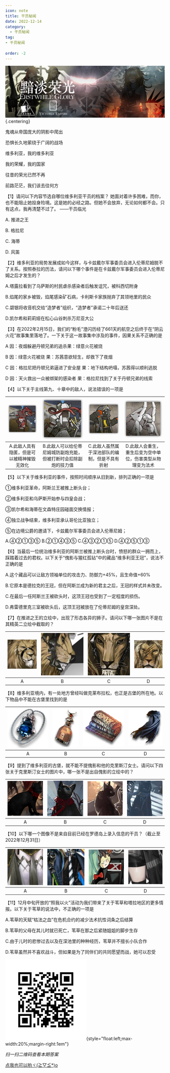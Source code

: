 ```yaml
---
icon: note
title: 干员秘闻
date: 2022-12-14
category:
  - 干员秘闻
tag:
- 干员秘闻

order: -2
---
```


<!-- more -->

![](./res/ope_sec/topic.png) {.centering}

鬼魂从帝国庞大的阴影中爬出

恐惧长久地萦绕于广阔的战场

维多利亚，我的维多利亚

我的荣耀，我的国家

往昔的荣光已然不再

前路茫茫，我们该去往何方

【1】请问以下内容节选自哪位维多利亚干员的档案？
她面对着许多困难，而你，也不能阻止她投身险境。这是她的必经之路。但她不会放弃，无论如何都不会。只有这点，我再清楚不过了。             ——干员临光

A. 推进之王

B. 格拉尼

C. 海蒂

D. 风笛

【2】维多利亚的局势发展成如今这样，与卡兹戴尔军事委员会进入伦蒂尼姆脱不了关系。按照泰拉的历法，请问以下哪个事件是在卡兹戴尔军事委员会进入伦蒂尼姆之后才发生的？

A.塔露拉看到了乌萨斯的村民虐杀感染者后触发诅咒，被科西切附身

B.焰尾的家乡被毁，焰尾感染矿石病，卡利斯卡家族抛弃了其领地里的民众

C.碧银将收音机交给“造梦者”组织，“造梦者”承诺二十年后送还

D.凯尔希和莉莉娅在松心山谷刺杀万尼亚大公

【3】在2022年2月15日，我们的“粉毛”澄闪历经了661天的航空之后终于在“阴云火花”故事集里落地了。一下关于这一故事集中涉及的事件，因果关系不正确的是

A	因：夜烟躲避丹顿兄弟的追杀果：绿意火花被烧

B	因：绿意火花被烧  果：苏茜意欲轻生，却救下了夜烟

C	因：格拉尼把丹顿兄弟逼进了安全屋 果：地下结构坍塌，苏茜得以顺利逃脱

D	因：天火救出一众被绑架的感染者 果：格拉尼找到了关于丹顿兄弟的线索

【4】以下关于主线第九、十章中的敌人，说法错误的一项是

| ![](./res/ope_sec/q4_1.png) | ![](./res/ope_sec/q4_2.png) | ![](./res/ope_sec/q4_3.png) | ![](./res/ope_sec/q4_4.png) |
| :---: | :---: | :---: | :---: |
| A.此敌人具有隐匿，但是可以被精神摧毁无效化 | B.此敌人可以给伦蒂尼姆城防副炮充能，但被打断时会扣除副炮的技力值 | C.此敌人虽然属于深池部队的编制，但是不具有折射 | D.此敌人会重生，重生后变为空中单位，伤害类型从物理变为法术 |

【5】以下关于维多利亚的事件，按照时间顺序从旧到新，排列正确的一项是

   ①维多利亚革命，阿斯兰王被推上断头台；

   ②维多利亚和乌萨斯开始参与四皇会战；

   ③凯尔希和海蒂在文森特庄园碰面交换情报；

   ④独立战争结束，维多利亚承认哥伦比亚独立；

   ⑤在边境公爵的邀请下，卡兹戴尔军事委员会进入伦蒂尼姆；

A.④②①③⑤ 
B.②①④③⑤
C.④③②①⑤ 
D.④②⑤①③

【6】当最后一位统治维多利亚的阿斯兰被推上断头台时，愤怒的群众一拥而上，踩踏着过去的君权。以下关于“傀影与猩红孤钻”中的藏品“维多利亚王冠”，说法不正确的是

A.这个藏品可以让敌方领袖单位的攻击力、防御力+45%，且生命值+60%

B.它原本是德拉克的王冠，但在阿斯兰成为新的君主之后，王冠的样式并未改变。

C.在最后一任阿斯兰王被砍头时，这顶王冠也受到了一定程度的损伤。

D.弗雷德里克三室被砍头后，这顶王冠被放在了伦蒂尼姆的皇宫深处。

【7】在推进之王的立绘中，出现了形态各异的狮子。请问以下哪一张图片不是在其精英二立绘中截取的？

| ![](./res/ope_sec/q7_1.png) | ![](./res/ope_sec/q7_2.png) | ![](./res/ope_sec/q7_3.png) | ![](./res/ope_sec/q7_4.png) |
| :---: | :---: | :---: | :---: |
| A | B | C | D |

【8】维多利亚境内，有一处地方曾经叫做克莱布拉松，也正是古堡的所在地。以下物品中不能在古堡里找到的是

| ![](./res/ope_sec/q8_1.png) | ![](./res/ope_sec/q8_2.png) | ![](./res/ope_sec/q8_3.png) | ![](./res/ope_sec/q8_4.png) |
| :---: | :---: | :---: | :---: |
| A | B | C | D |

【9】提到了维多利亚的古堡，就不能不提傀影和他的克里斯汀女士。请问以下四张关于克里斯汀女士的图片中，哪一张不是出自傀影的立绘中的？

| ![](./res/ope_sec/q9_1.png) | ![](./res/ope_sec/q9_2.png) | ![](./res/ope_sec/q9_3.png) | ![](./res/ope_sec/q9_4.png) |
| :---: | :---: | :---: | :---: |
| A | B | C | D |

【10】以下哪一个图像不是来自目前已经在罗德岛上录入信息的干员？（截止至2022年12月31日）

| ![](./res/ope_sec/q10_1.png) | ![](./res/ope_sec/q10_2.png) | ![](./res/ope_sec/q10_3.png) | ![](./res/ope_sec/q10_4.png) |
| :---: | :---: | :---: | :---: |
| A | B | C | D |

【11】12月中旬开放的“照我以火”活动为我们带来了关于苇草和塔拉地区的更多情报。以下关于苇草的说法中，不正确的一项是

A.苇草的天赋“枯法之血”在危机合约的减少法术抗性词条之后结算

B.苇草的父母在其儿时就已死亡，苇草在那之后紧随姐姐的脚步生存

C.由于儿时的悲惨过去以及在深池里的种种经历，苇草并不擅长小队合作

D.苇草虽然并不喜欢战斗，但如果是为了同伴们的共同愿望而战，她可以忍受

![](./res/ope_sec/answer.jpeg){style="float:left;max-width:20%;margin-right:1em"}

*扫一扫二维码查看本期答案*

[点我也可以哟ヾ(≧▽≦*)o](https://www.wjx.cn/vm/h4kWHd3.aspx)<eod />

<Ads />